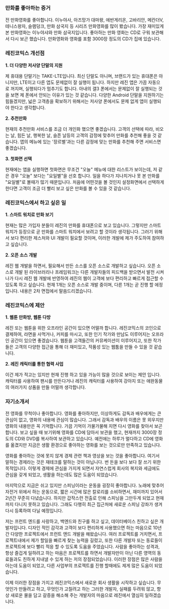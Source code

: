 ### 만화를 좋아하는 증거

전 만화영화를 좋아합니다. 이누야사, 아즈망가 대마왕, 에반게리온, 고바리안, 메칸더V, 테니스왕자, 슬램덩크, 만화 삼국지 등 시리즈 만화영화를 많이 봤습니다. 가장 재미있게 본 만화영화는 이누야샤와 만화 삼국지입니다. 좋아하는 만화 영화는 CD로 구워 보관해서 다시 보곤 했습니다. 만화영화와 영화를 포함 3000장 정도의 CD가 집에 있습니다.


### 레진코믹스 개선점

**1. 더 다양한 저사양 단말의 지원**

제 휴대용 단말기는 TAKE-LTE입니다. 최신 단말도 아니며, 브랜드가 있는 휴대폰은 아니지만, LTE이고 다른 앱도 문제없이 잘 실행이 됩니다. 하지만 레진 앱은 가끔 자동으로 꺼지며, 실행되다가 멈추기도 합니다. 아내의 갤3 폰에서는 문제없이 잘 실행되는 것을 보면 제 폰에서 안되는 이유가 있는 것 같습니다. 다양한 Android 단말을 지원하기는 힘들겠지만, 넓은 고객층을 확보하기 위해서는 저사양 폰에서도 문제 없게 앱이 실행되야 한다고 생각합니다.


**2. 추천만화**

현재의 추천만화 서비스를 조금 더 개인화 했으면 좋겠습니다. 고객의 선택에 따라, 비오는 날, 힘든 날, 행복한 날, 슬픈 날등의 고객의 감정에 맞추어 만화를 추천해 좋을 것 같습니다. 앱의 메뉴에 있는 '장르별'과는 다른 감정에 맞는 만화를 추천해 주면 서비스면 좋겠습니다.


**3. 첫화면 선택**

현재에는 앱을 실행하면 첫화면은 무조건 "오늘" 메뉴에 대한 리스트가 보이는데, 저 같은 경우 "오늘" 보다는 "요일별"을 선호 합니다. 일을 하다가 지나치거나 못 본 만화를 "요일별"로 볼때가 많기 때문입니다. 처음에 어떤것을 볼 것인지 설정화면에서 선택하게 한다면 고객이 조금 더 빨리 보고 싶은 만화를 볼 수 있을 것 같습니다.

### 레진코믹스에서 하고 싶은 일

**1. 스마트 워치로 만화 보기**

현재는 많은 가입자 분들이 레진의 만화를 휴대폰으로 보고 있습니다. 그렇지만 스마트워치가 등장으로 곧 만화를 스마트 워치에서 보려고 할 것이라 생각됩니다. 그러기 위해서 보다 편리한 제스처와 UI 개발이 필요할 것이며, 이러한 개발에 제가 주도하여 참여하고 싶습니다.

**2. 오픈 소스 개발**

레진 웹 개발을 하면서, 필요해서 만든 소스를 오픈 소스로 개발하고 싶습니다. 오픈 소스로 개발 된 라이브러리나 프레임워크는 다른 개발자들의 피드백을 받으면서 발전 시켜 나가 다시 레진 웹 개발에 반영하여 레진의 웹이 고객에 보다 편리하고 빠르게 접근할 수 있도록 하고 싶습니다. 현재 1개는 오픈 소스로 개발 중이며, 다른 1개는 곧 진행 할 에정입니다. 내용은 2차 면접에서 말씀드리겠습니다.


### 레진코믹스에 제안

**1. 웹툰 만화방, 웹툰 다방**

레진 또는 웹툰을 위한 오프라인 공간이 있으면 어떨까 합니다. 레진코믹스의 코인으로 결제하여, 라면을 사먹거나, 커피를 마시고, 또한 인기 작가와 만남도 이루어지는 오프라인 공간이 있으면 좋겠습니다. 웹툰을 고객들간의 커뮤케이션이 이루어지고, 또한 작가들은 고객의 다양한 접근을 통해 더 재미있고, 작품성 있는 웹툼을 만들 수 있을 것 같습니다.

**2. 레진 캐릭터를 통한 협력 사업**

이건 제가 적고는 있지만 현재 진행 하고 있을 가능이 많을 것으로 보이는 제안 입니다. 캐릭터를 사용하여 팬시를 만든다거나 레진의 캐릭터를 사용하여 강아지 또는 애완동물의 여러가지 상품을 만들 어떨까 생각합니다.



### 자기소개서

전 영화를 무척이나 좋아합니다. 영화를 좋아하지만, 이상하게도 감독과 배우에게는 큰 관심이 없고, 영화의 내용에 관심이 많습니다. 그래서 감독과 배우의 이름은 못 외우지만 영화의 내용만은 꼭 기억합니다. 가끔 기억이 가물가물해 지면 다시 영화를 찾아서 보곤합니다. 보고 싶을 때 보기위해 영화를 CD에 담아서 보관을 했고, 현재까지 3000장 정도의 CD와 DVD를 복사하여 보관하고 있습니다. 예전에는 하루가 멀다하고 CD에 영화를 옮겼지만 지금은 생활 환경으로 좋아하는 영화를 보는 것으로만 만족하고 있습니다.

영화를 좋아하는 것에 못지 않게 경제 관련 책과 영상을 보는 것을 좋아합니다. 여기서 말하는 경제라는 것은 재테크를 말하는 것이 아닙니다. 번 돈을 보다 보다 잘 쓰기 위한 목적입니다. 이렇게 경제에 관심을 가지게 되면서 자연스럽게 회사의 복지와 세금에도 관심을 갖게 되었고, 생활을 하는데도 많은 도움이 되었습니다.

마지막으로 지금은 쉬고 있지만 스피닝이라는 운동을 굉장히 좋아합니다. 노래에 맞추어 자전거 위에서 하는 운동으로, 짧은 시간에 많은 칼로리를 소비하면서, 재미까지 있어서 2년간 꾸준히 다녔습니다. 하지만 갑작스런 전출로 인해 스피닝을 그만두게 되었고 현재까지 다니지 못하고 있습니다. 그래도 다행히 최근 집근처에 새로운 스피닝 강좌가 생겨 다시 등록하여 다닐 예정입니다.

저는 프런트 엔드를 사랑하고, 백엔드와 친구를 하고 싶고, 데이터베이스 친하고 싶은 개발자입니다.
디자인 적인 감각과 고객이 보다 편리하게 사용했으면 하는 마음으로 10년간 다양한 프로젝트에서 프런트 앤드 개발을 해왔습니다. 여러 프로젝트를 거치면서, 프로젝트내에서 제가 할일을 빠르게 찾는 능력을 길렀고, 또한 다른 개발자 또는 동료들이 프로젝트에 보다 빨리 적응 할 수 있도록 도움을 주었습니다. 사람을 좋아하는 성격과, 항상 즐겁게 일하려고 하는 마음은 프로젝트를 하면서 개발자만이 아닌 다른 영역의 동료들과도 친하게 지내낼 수 있게 하는 저의 장점되었습니다. 이러한 장점은 많은 사람을 아는데 도움이 되었고, 다른 사업부의 프로젝트를 진행 할때에도 제게 많은 도움이 되었습니다.

이제 이러한 장점을 가지고 레진코믹스에서 새로운 회사 생활을 시작하고 싶습니다. 무엇인가 만들려고 하고, 무엇인가 고칠려고 하는 그러한 개발자, 실패를 두려워 않고, 항상 새로운 물을 담고 갈증을 해소해 주는 개발자의 마음으로 레진에서 열심히 일하겠습니다.





